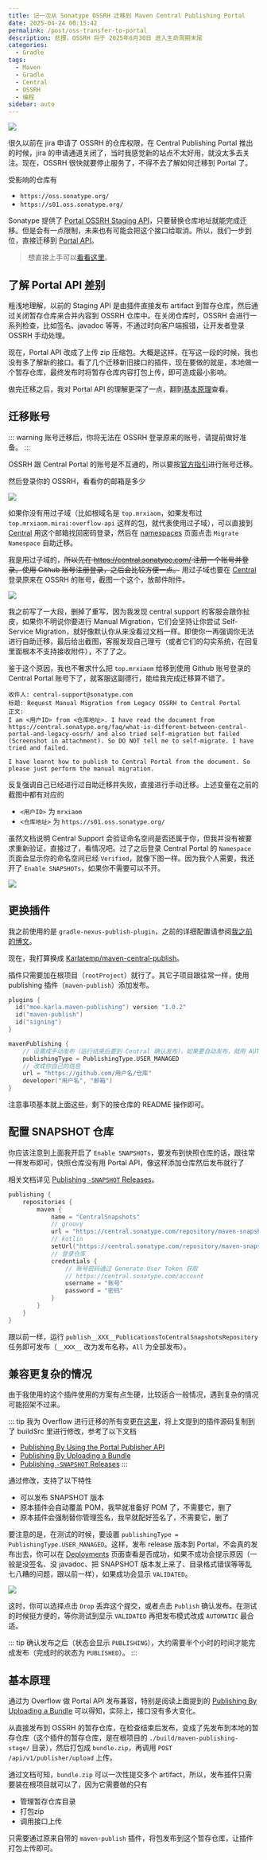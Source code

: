 ```yaml
---
title: 记一次从 Sonatype OSSRH 迁移到 Maven Central Publishing Portal
date: 2025-04-24 00:15:42
permalink: /post/oss-transfer-to-portal
description: 悲报，OSSRH 将于 2025年6月30日 进入生命周期末尾
categories: 
  - Gradle
tags: 
  - Maven
  - Gradle
  - Central
  - OSSRH
  - 编程
sidebar: auto
---
```


![](https://pic1.imgdb.cn/item/680670c458cb8da5c8bd253e.png)

很久以前在 jira 申请了 OSSRH 的仓库权限，在 Central Publishing Portal 推出的时候，jira 的申请通道关闭了，当时我感觉新的站点不太好用，就没太多去关注。现在，OSSRH 很快就要停止服务了，不得不去了解如何迁移到 Portal 了。

受影响的仓库有
+ `https://oss.sonatype.org/`
+ `https://s01.oss.sonatype.org/`

Sonatype 提供了 [Portal OSSRH Staging API](https://central.sonatype.org/publish/publish-portal-ossrh-staging-api/)，只要替换仓库地址就能完成迁移。但是会有一点限制，未来也有可能会把这个接口给取消。所以，我们一步到位，直接迁移到 [Portal API](https://central.sonatype.org/publish/publish-portal-gradle/)。

> 想直接上手可以[看看这里](https://github.com/MrXiaoM/Overflow/pull/148/files)。

## 了解 Portal API 差别

粗浅地理解，以前的 Staging API 是由插件直接发布 artifact 到暂存仓库，然后通过关闭暂存仓库来合并内容到 OSSRH 仓库中。在关闭仓库时，OSSRH 会进行一系列检查，比如签名、javadoc 等等，不通过时向客户端报错，让开发者登录 OSSRH 手动处理。

现在，Portal API 改成了上传 zip 压缩包。大概是这样，在写这一段的时候，我也没有多了解新的接口。看了几个迁移新旧接口的插件，现在要做的就是，本地做一个暂存仓库，最终发布时将暂存仓库内容打包上传，即可造成最小影响。

做完迁移之后，我对 Portal API 的理解更深了一点，翻到[基本原理](#基本原理)查看。

## 迁移账号

::: warning
账号迁移后，你将无法在 OSSRH 登录原来的账号，请提前做好准备。
:::

OSSRH 跟 Central Portal 的账号是不互通的，所以要按[官方指引](https://central.sonatype.org/faq/what-is-different-between-central-portal-and-legacy-ossrh/)进行账号迁移。

然后登录你的 OSSRH，看看你的邮箱是多少

![](https://pic1.imgdb.cn/item/6804bd9f58cb8da5c8b92a63.png)

如果你没有用过子域（比如根域名是 `top.mrxiaom`，如果发布过 `top.mrxiaom.mirai:overflow-api` 这样的包，就代表使用过子域），可以直接到 [Central](https://central.sonatype.com/) 用这个邮箱找回密码登录，然后在 [namespaces](https://central.sonatype.com/publishing/namespaces) 页面点击 `Migrate Namespace` 自助迁移。

我是用过子域的，~~所以先在 https://central.sonatype.com/ 注册一个账号并登录。使用 Github 账号注册登录，之后会比较方便一点。~~ 用过子域也要在 [Central](https://central.sonatype.com/) 登录原来在 OSSRH 的账号，截图一个这个，放邮件附件。

![](https://pic1.imgdb.cn/item/6805033d58cb8da5c8ba26c9.png)

我之前写了一大段，删掉了重写，因为我发现 central support 的客服会跟你扯皮，如果你不明说你要进行 Manual Migration，它们会坚持让你尝试 Self-Service Migration，就好像默认你从来没看过文档一样。即使你一再强调你无法进行自助迁移，最后给出截图，客服发现自己理亏（或者它们的勾实系统，在回复里面根本不支持接收附件），不了了之。

鉴于这个原因，我也不奢求什么把 `top.mrxiaom` 给移到使用 Github 账号登录的 Central Portal 账号下了，就客服这副德行，能给我完成迁移算不错了。

```
收件人: central-support@sonatype.com
标题: Request Manual Migration from Legacy OSSRH to Central Portal
正文:
I am <用户ID> from <仓库地址>. I have read the document from https://central.sonatype.org/faq/what-is-different-between-central-portal-and-legacy-ossrh/ and also tried self-migration but failed (Screenshot in attachment). So DO NOT tell me to self-migrate. I have tried and failed.

I have learnt how to publish to Central Portal from the document. So please just perform the manual migration.
```
反复强调自己已经进行过自助迁移并失败，直接进行手动迁移。上述变量在之前的截图中都有对应的
+ `<用户ID>` 为 `mrxiaom`
+ `<仓库地址>` 为 `https://s01.oss.sonatype.org/`

虽然文档说明 Central Support 会验证命名空间是否还属于你，但我并没有被要求重新验证，直接过了，看情况吧。过了之后登录 Central Portal 的 `Namespace` 页面会显示你的命名空间已经 `Verified`，就像下图一样。因为我个人需要，我还开了 `Enable SNAPSHOTs`，如果你不需要可以不开。

![](https://pic1.imgdb.cn/item/68066b4858cb8da5c8bd22cd.png)

## 更换插件

我之前使用的是 `gradle-nexus-publish-plugin`，之前的详细配置请参阅[我之前的博文](/post/maven-publish-ci)。

现在，我打算换成 [Karlatemp/maven-central-publish](https://github.com/Karlatemp/maven-central-publish)。

插件只需要加在根项目（`rootProject`）就行了。其它子项目跟往常一样，使用 publishing 插件（`maven-publish`）添加发布。
```kotlin
plugins {
  id("moe.karla.maven-publishing") version "1.0.2"
  id("maven-publish")
  id("signing")
}

mavenPublishing {
    // 设置成手动发布（运行结束后要到 Central 确认发布），如果要自动发布，就用 AUTOMATIC
    publishingType = PublishingType.USER_MANAGED
    // 改成你自己的信息
    url = "https://github.com/用户名/仓库"
    developer("用户名", "邮箱")
}

```
注意事项基本就上面这些，剩下的按仓库的 README 操作即可。

## 配置 SNAPSHOT 仓库

你应该注意到上面我开启了 `Enable SNAPSHOTs`，要发布到快照仓库的话，跟往常一样发布即可，快照仓库没有用 Portal API，像这样添加仓库然后发布就行了

相关文档详见 [Publishing `-SNAPSHOT` Releases](https://central.sonatype.org/publish/publish-portal-snapshots/)。
```kotlin
publishing {
    repositories {
        maven {
            name = "CentralSnapshots"
            // groovy
            url = "https://central.sonatype.com/repository/maven-snapshots/"
            // kotlin
            setUrl("https://central.sonatype.com/repository/maven-snapshots/")
            // 登录仓库
            credentials {
                // 账号密码通过 Generate User Token 获取
                // https://central.sonatype.com/account
                username = "账号"
                password = "密码"
            }
        }
    }
}
```

跟以前一样，运行 `publish__XXX__PublicationsToCentralSnapshotsRepository` 任务即可发布（`__XXX__` 改为发布名称，`All` 为全部发布）。

## 兼容更复杂的情况

由于我使用的这个插件使用的方案有点生硬，比较适合一般情况，遇到复杂的情况可能招架不过来。

::: tip
我为 Overflow 进行迁移的所有变更[在这里](https://github.com/MrXiaoM/Overflow/pull/148/files)，将上文提到的插件源码复制到了 buildSrc 里进行修改，参考了以下文档
+ [Publishing By Using the Portal Publisher API](https://central.sonatype.org/publish/publish-portal-api/)
+ [Publishing By Uploading a Bundle](https://central.sonatype.org/publish/publish-portal-upload/)
+ [Publishing `-SNAPSHOT` Releases](https://central.sonatype.org/publish/publish-portal-snapshots/)
:::

通过修改，支持了以下特性
+ 可以发布 SNAPSHOT 版本
+ 原本插件会自动覆盖 POM，我早就准备好 POM 了，不需要它，删了
+ 原本插件会强制替你管理签名，我早就配好签名了，不需要它，删了

要注意的是，在测试的时候，要设置 `publishingType = PublishingType.USER_MANAGED`。这样，发布 release 版本到 Portal，不会真的发布出去，你可以在 [Deployments](https://central.sonatype.com/publishing) 页面查看是否成功，如果不成功会提示原因（一般是没签名、没 javadoc、把 SNAPSHOT 版本发上来了、目录格式错误等等乱七八糟的问题，跟以前一样），如果成功会显示 `VALIDATED`。

![](https://pic1.imgdb.cn/item/68090fa658cb8da5c8c6bbd4.png)

这时，你可以选择点击 `Drop` 丢弃这个提交，或者点击 `Publish` 确认发布。在测试的时候挺方便的，等你测试到显示 `VALIDATED` 再把发布模式改成 `AUTOMATIC` 最合适。

::: tip
确认发布之后（状态会显示 `PUBLISHING`），大约需要半个小时的时间才能完成发布（完成时的状态为 `PUBLISHED`）。
:::

## 基本原理

通过为 Overflow 做 Portal API 发布兼容，特别是阅读上面提到的 [Publishing By Uploading a Bundle](https://central.sonatype.org/publish/publish-portal-upload/) 可以得知，实际上，接口没有多大变化。

从直接发布到 OSSRH 的暂存仓库，在检查结束后发布，变成了先发布到本地的暂存仓库（这个插件的暂存仓库，是在根项目的 `./build/maven-publishing-stage/` 目录），然后打包成 `bundle.zip`，再调用 `POST /api/v1/publisher/upload` 上传。

通过文档可知，`bundle.zip` 可以一次性提交多个 artifact，所以，发布插件只需要装在根项目就可以了，因为它需要做的只有
+ 管理暂存仓库目录
+ 打包zip
+ 调用接口上传

只需要通过原来自带的 `maven-publish` 插件，将包发布到这个暂存仓库，让插件打包上传即可。
